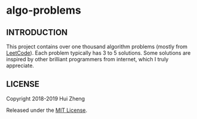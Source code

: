 algo-problems
============

INTRODUCTION
------------

This project contains over one thousand algorithm problems (mostly from
[LeetCode](https://leetcode.com/problemset/algorithms/)). Each problem typically has 3 to 5 solutions. Some solutions are inspired by other brilliant programmers from internet, which I truly appreciate.


LICENSE
-------

Copyright 2018-2019 Hui Zheng

Released under the [MIT License](http://www.opensource.org/licenses/mit-license.php).

